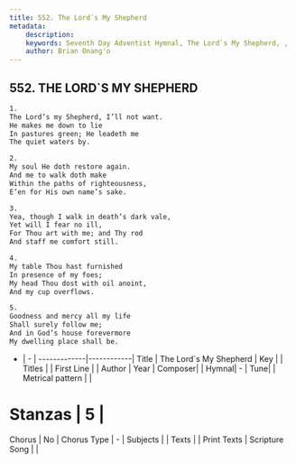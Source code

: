 ```yaml
---
title: 552. The Lord`s My Shepherd
metadata:
    description: 
    keywords: Seventh Day Adventist Hymnal, The Lord`s My Shepherd, , 
    author: Brian Onang'o
---
```



## 552. THE LORD`S MY SHEPHERD

```txt
1.
The Lord’s my Shepherd, I’ll not want.
He makes me down to lie
In pastures green; He leadeth me
The quiet waters by.

2.
My soul He doth restore again.
And me to walk doth make
Within the paths of righteousness,
E’en for His own name’s sake.

3.
Yea, though I walk in death’s dark vale,
Yet will I fear no ill,
For Thou art with me; and Thy rod
And staff me comfort still.

4.
My table Thou hast furnished
In presence of my foes;
My head Thou dost with oil anoint,
And my cup overflows.

5.
Goodness and mercy all my life
Shall surely follow me;
And in God’s house forevermore
My dwelling place shall be.
```

- |   -  |
-------------|------------|
Title | The Lord`s My Shepherd |
Key |  |
Titles |  |
First Line |  |
Author | 
Year | 
Composer|  |
Hymnal|  - |
Tune|  |
Metrical pattern | |
# Stanzas | 5 |
Chorus | No |
Chorus Type | - |
Subjects |  |
Texts |  |
Print Texts | 
Scripture Song |  |
  
